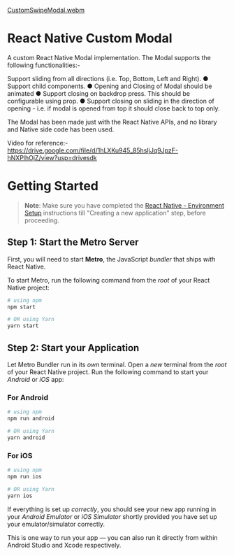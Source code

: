 [CustomSwipeModal.webm](https://github.com/Hritik-Arora/ReactNativeCustomModal/assets/41345450/a46a5bca-8f8b-4cda-a31b-2cfef671b5e0)

# React Native Custom Modal
A custom React Native Modal implementation. The Modal supports the following functionalities:-

Support sliding from all directions (i.e. Top, Bottom, Left and Right).
● Support child components.
● Opening and Closing of Modal should be animated
● Support closing on backdrop press. This should be configurable using prop.
● Support closing on sliding in the direction of opening - i.e. if modal is opened from top it should close back to top only.

The Modal has been made just with the React Native APIs, and no library and Native side code has been used.

Video for reference:- https://drive.google.com/file/d/1hLXKu945_85hsIjJq9JpzF-hNXPlhOjZ/view?usp=drivesdk

# Getting Started

>**Note**: Make sure you have completed the [React Native - Environment Setup](https://reactnative.dev/docs/environment-setup) instructions till "Creating a new application" step, before proceeding.

## Step 1: Start the Metro Server

First, you will need to start **Metro**, the JavaScript _bundler_ that ships _with_ React Native.

To start Metro, run the following command from the _root_ of your React Native project:

```bash
# using npm
npm start

# OR using Yarn
yarn start
```

## Step 2: Start your Application

Let Metro Bundler run in its _own_ terminal. Open a _new_ terminal from the _root_ of your React Native project. Run the following command to start your _Android_ or _iOS_ app:

### For Android

```bash
# using npm
npm run android

# OR using Yarn
yarn android
```

### For iOS

```bash
# using npm
npm run ios

# OR using Yarn
yarn ios
```

If everything is set up _correctly_, you should see your new app running in your _Android Emulator_ or _iOS Simulator_ shortly provided you have set up your emulator/simulator correctly.

This is one way to run your app — you can also run it directly from within Android Studio and Xcode respectively.
